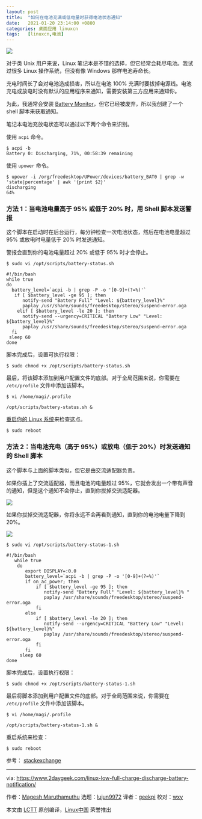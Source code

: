 ```yaml
---
layout: post
title:	"如何在电池充满或低电量时获得电池状态通知"
date:	2021-01-20 23:14:00 +0800 
categories:	桌面应用 linuxcn 
tags:	[linuxcn,电池]
---
```



![](/Asserts/Images//attachment/album/202101/20/231310avo3kzv67vkm3tz7.jpg)


对于类 Unix 用户来说，Linux 笔记本是不错的选择，但它经常会耗尽电池。我试过很多 Linux 操作系统，但没有像 Windows 那样电池寿命长。


充电时间长了会对电池造成损害，所以在电池 100% 充满时要拔掉电源线。电池充电或放电时没有默认的应用程序来通知，需要安装第三方应用来通知你。


为此，我通常会安装 [Battery Monitor](https://www.2daygeek.com/category/battery-monitor/)，但它已经被废弃，所以我创建了一个 shell 脚本来获取通知。


笔记本电池充放电状态可以通过以下两个命令来识别。


使用 `acpi` 命令。



```
$ acpi -b
Battery 0: Discharging, 71%, 00:58:39 remaining

```

使用 `upower` 命令。



```
$ upower -i /org/freedesktop/UPower/devices/battery_BAT0 | grep -w 'state|percentage' | awk '{print $2}'
discharging
64%

```

### 方法 1：当电池电量高于 95% 或低于 20% 时，用 Shell 脚本发送警报


这个脚本在启动时在后台运行，每分钟检查一次电池状态，然后在电池电量超过 95% 或放电时电量低于 20% 时发送通知。


警报会直到你的电池电量超过 20% 或低于 95% 时才会停止。



```
$ sudo vi /opt/scripts/battery-status.sh

```


```
#!/bin/bash
while true
do
  battery_level=`acpi -b | grep -P -o '[0-9]+(?=%)'`
   if [ $battery_level -ge 95 ]; then
      notify-send "Battery Full" "Level: ${battery_level}%"
      paplay /usr/share/sounds/freedesktop/stereo/suspend-error.oga
    elif [ $battery_level -le 20 ]; then
      notify-send --urgency=CRITICAL "Battery Low" "Level: ${battery_level}%"
      paplay /usr/share/sounds/freedesktop/stereo/suspend-error.oga
  fi
 sleep 60
done

```

脚本完成后，设置可执行权限：



```
$ sudo chmod +x /opt/scripts/battery-status.sh

```

最后，将该脚本添加到用户配置文件的底部。对于全局范围来说，你需要在 `/etc/profile` 文件中添加该脚本。



```
$ vi /home/magi/.profile

/opt/scripts/battery-status.sh &

```

[重启你的 Linux 系统](https://www.2daygeek.com/6-commands-to-shutdown-halt-poweroff-reboot-the-linux-system/)来检查这点。



```
$ sudo reboot

```

### 方法 2：当电池充电（高于 95%）或放电（低于 20%）时发送通知的 Shell 脚本


这个脚本与上面的脚本类似，但它是由交流适配器负责。


如果你插上了交流适配器，而且电池的电量超过 95%，它就会发出一个带有声音的通知，但是这个通知不会停止，直到你拔掉交流适配器。


![](/Asserts/Images//attachment/album/202101/20/232128hven2uvj0enaro2w.png)


如果你拔掉交流适配器，你将永远不会再看到通知，直到你的电池电量下降到 20%。


![](/Asserts/Images//attachment/album/202101/20/232130yct57ppka0zxinpu.png)



```
$ sudo vi /opt/scripts/battery-status-1.sh

```


```
#!/bin/bash
   while true
    do
       export DISPLAY=:0.0
       battery_level=`acpi -b | grep -P -o '[0-9]+(?=%)'`
       if on_ac_power; then
           if [ $battery_level -ge 95 ]; then
              notify-send "Battery Full" "Level: ${battery_level}% "
              paplay /usr/share/sounds/freedesktop/stereo/suspend-error.oga
           fi
       else
           if [ $battery_level -le 20 ]; then
              notify-send --urgency=CRITICAL "Battery Low" "Level: ${battery_level}%"
              paplay /usr/share/sounds/freedesktop/stereo/suspend-error.oga
           fi
       fi
     sleep 60
done

```

脚本完成后，设置执行权限：



```
$ sudo chmod +x /opt/scripts/battery-status-1.sh

```

最后将脚本添加到用户配置文件的底部。对于全局范围来说，你需要在 `/etc/profile` 文件中添加该脚本。



```
$ vi /home/magi/.profile

/opt/scripts/battery-status-1.sh &

```

重启系统来检查：



```
$ sudo reboot

```

参考： [stackexchange](https://unix.stackexchange.com/questions/60778/how-can-i-get-an-alert-when-my-battery-is-about-to-die-in-linux-mint)




---


via: <https://www.2daygeek.com/linux-low-full-charge-discharge-battery-notification/>


作者：[Magesh Maruthamuthu](https://www.2daygeek.com/author/magesh/) 选题：[lujun9972](https://github.com/lujun9972) 译者：[geekpi](https://github.com/geekpi) 校对：[wxy](https://github.com/wxy)


本文由 [LCTT](https://github.com/LCTT/TranslateProject) 原创编译，[Linux中国](https://linux.cn/) 荣誉推出
